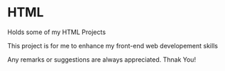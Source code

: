 # HTML
Holds some of my HTML Projects

This project is for me to enhance my front-end web developement skills

Any remarks or suggestions are always appreciated. Thnak You!
